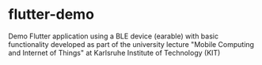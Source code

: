 # flutter-demo
Demo Flutter application using a BLE device (earable) with basic functionality developed as part of the university lecture "Mobile Computing and Internet of Things" at Karlsruhe Institute of Technology (KIT) 

